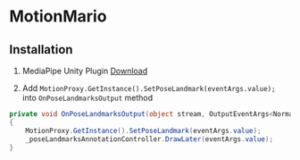 # MotionMario



## Installation
1. MediaPipe Unity Plugin [Download](https://github.com/homuler/MediaPipeUnityPlugin/releases/download/v0.12.0/MediaPipeUnity.0.12.0.unitypackage)

2. Add `MotionProxy.GetInstance().SetPoseLandmark(eventArgs.value);` into `OnPoseLandmarksOutput` method
```csharp
private void OnPoseLandmarksOutput(object stream, OutputEventArgs<NormalizedLandmarkList> eventArgs)
{
    MotionProxy.GetInstance().SetPoseLandmark(eventArgs.value);
    _poseLandmarksAnnotationController.DrawLater(eventArgs.value);
}
```

